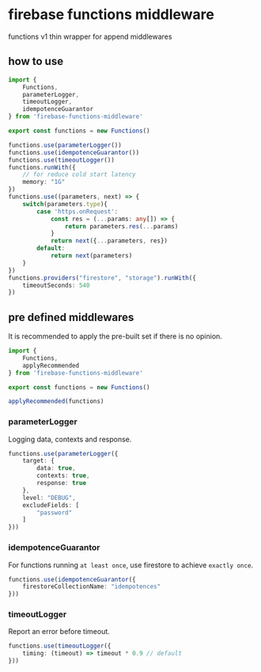 # firebase functions middleware

functions v1 thin wrapper for append middlewares

## how to use

```ts
import {
    Functions,
    parameterLogger,
    timeoutLogger,
    idempotenceGuarantor
} from 'firebase-functions-middleware'

export const functions = new Functions()

functions.use(parameterLogger())
functions.use(idempotenceGuarantor())
functions.use(timeoutLogger())
functions.runWith({
    // for reduce cold start latency
    memory: "1G"
})
functions.use((parameters, next) => {
    switch(parameters.type){
        case 'https.onRequest':
            const res = (...params: any[]) => {
                return parameters.res(...params)
            }
            return next({...parameters, res})
        default:
            return next(parameters)
    }
})
functions.providers("firestore", "storage").runWith({
    timeoutSeconds: 540
})
```

## pre defined middlewares

It is recommended to apply the pre-built set if there is no opinion.

```ts
import {
    Functions,
    applyRecommended
} from 'firebase-functions-middleware'

export const functions = new Functions()

applyRecommended(functions)

```

### parameterLogger

Logging data, contexts and response.

```ts
functions.use(parameterLogger({
    target: {
        data: true,
        contexts: true,
        response: true
    },
    level: "DEBUG",
    excludeFields: [
        "password"
    ]
}))
```

### idempotenceGuarantor

For functions running `at least once`, use firestore to achieve `exactly once`.

```ts
functions.use(idempotenceGuarantor({
    firestoreCollectionName: "idempotences"
}))
```

### timeoutLogger

Report an error before timeout.

```ts
functions.use(timeoutLogger({
    timing: (timeout) => timeout * 0.9 // default
}))
```
